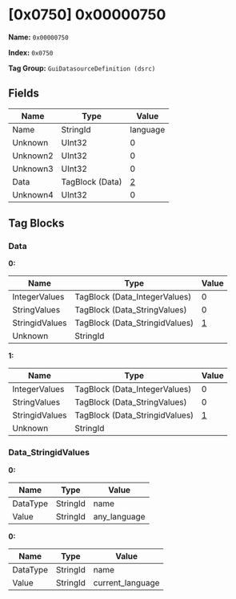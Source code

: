 # [0x0750] 0x00000750

**Name:** ```0x00000750```

**Index:** ```0x0750```

**Tag Group:** ```GuiDatasourceDefinition (dsrc)```

## Fields

Name	| Type	| Value
---	|---	|---	|
Name	|StringId	|language
Unknown	|UInt32	|0
Unknown2	|UInt32	|0
Unknown3	|UInt32	|0
Data	|TagBlock (Data)	|[2](#data)
Unknown4	|UInt32	|0


## Tag Blocks

### Data

**0:**

Name	| Type	| Value
---	|---	|---	|
IntegerValues	|TagBlock (Data_IntegerValues)	|0
StringValues	|TagBlock (Data_StringValues)	|0
StringidValues	|TagBlock (Data_StringidValues)	|[1](#data_stringidvalues)
Unknown	|StringId	|


**1:**

Name	| Type	| Value
---	|---	|---	|
IntegerValues	|TagBlock (Data_IntegerValues)	|0
StringValues	|TagBlock (Data_StringValues)	|0
StringidValues	|TagBlock (Data_StringidValues)	|[1](#data_stringidvalues)
Unknown	|StringId	|


### Data_StringidValues

**0:**

Name	| Type	| Value
---	|---	|---	|
DataType	|StringId	|name
Value	|StringId	|any_language


**0:**

Name	| Type	| Value
---	|---	|---	|
DataType	|StringId	|name
Value	|StringId	|current_language


